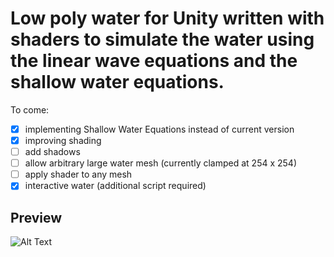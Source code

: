 # Low poly water for Unity written with shaders to simulate the water using the linear wave equations and the shallow water equations. #
To come:  
- [x] implementing Shallow Water Equations instead of current version  
- [x] improving shading  
- [ ] add shadows    
- [ ] allow arbitrary large water mesh (currently clamped at 254 x 254)  
- [ ] apply shader to any mesh  
- [x] interactive water (additional script required)
          
## Preview ##
![Alt Text](https://github.com/sc2insane/Lowpoly-water-for-Unity/raw/dev/Gifs/lowpolywater.gif)

          
